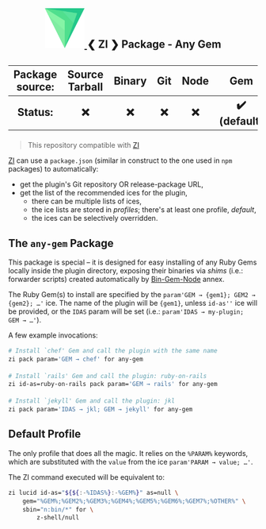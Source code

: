 <h2 align="center">
  <a href="https://github.com/z-shell/zi">
    <img src="https://github.com/z-shell/zi/raw/main/docs/images/logo.svg" alt="Logo" width="80" height="80">
  </a>
❮ ZI ❯ Package - Any Gem
</h2>

<h2 align="center">

| **Package source:** | Source Tarball | Binary | Git | Node |             Gem              |
| :-----------------: | :------------: | :----: | :-: | :--: | :--------------------------: |
|     **Status:**     |      :x:       |  :x:   | :x: | :x:  | :heavy_check_mark: (default) |

</h2>

> This repository compatible with [ZI](https://github.com/z-shell-zi)

[ZI](https://github.com/z-shell/zi) can use a `package.json`
(similar in construct to the one used in `npm` packages) to automatically:

- get the plugin's Git repository OR release-package URL,
- get the list of the recommended ices for the plugin,
  - there can be multiple lists of ices,
  - the ice lists are stored in _profiles_; there's at least one profile, _default_,
  - the ices can be selectively overridden.

## The `any-gem` Package

This package is special – it is designed for easy installing of any Ruby Gems locally inside the plugin directory,
exposing their binaries via _shims_ (i.e.: forwarder scripts) created automatically by [Bin-Gem-Node](https://github.com/z-shell/z-a-bin-gem-node) annex.

The Ruby Gem(s) to install are specified by the `param'GEM → {gem1}; GEM2 → {gem2}; …'` ice. The name of the plugin will be `{gem1}`, unless `id-as''` ice
will be provided, or the `IDAS` param will be set (i.e.: `param'IDAS → my-plugin; GEM → …'`).

A few example invocations:

```zsh
# Install `chef' Gem and call the plugin with the same name
zi pack param='GEM → chef' for any-gem

# Install `rails' Gem and call the plugin: ruby-on-rails
zi id-as=ruby-on-rails pack param='GEM → rails' for any-gem

# Install `jekyll' Gem and call the plugin: jkl
zi pack param='IDAS → jkl; GEM → jekyll' for any-gem
```

## Default Profile

The only profile that does all the magic. It relies on the `%PARAM%` keywords,
which are substituted with the `value` from the ice `param'PARAM → value; …'`.

The ZI command executed will be equivalent to:

```zsh
zi lucid id-as="${${:-%IDAS%}:-%GEM%}" as=null \
    gem="%GEM%;%GEM2%;%GEM3%;%GEM4%;%GEM5%;%GEM6%;%GEM7%;%OTHER%" \
    sbin="n:bin/*" for \
        z-shell/null
```
